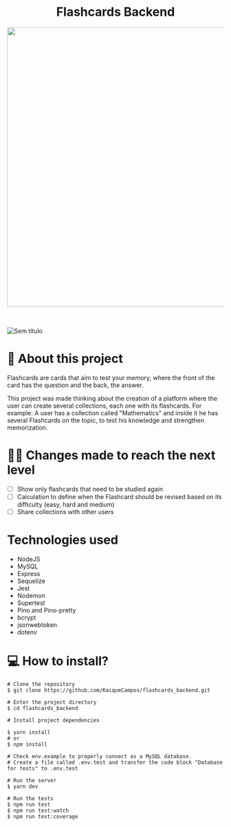 <h1 align='center'>Flashcards Backend</h1>
<p align="center">
  <img 
      src="https://user-images.githubusercontent.com/70600553/183260361-be4793d0-eeec-4bc4-8648-101df9c41570.jpeg"
      width=650
   /> 
   
   <br></br>
   ![Sem título](https://user-images.githubusercontent.com/70600553/183262144-2c15dc22-5e86-4aa7-b781-1e85330125d6.png)

</p>

# 📕 About this project 

Flashcards are cards that aim to test your memory, where the front of the card has the question and the back, the answer.

This project was made thinking about the creation of a platform where the user can create several collections, each one with its flashcards. 
For example: A user has a collection called "Mathematics" and inside it he has several Flashcards on the topic, to test his knowledge and strengthen memorization.

# 🚀🔥 Changes made to reach the next level 
 - [ ] Show only flashcards that need to be studied again
 - [ ] Calculation to define when the Flashcard should be revised based on its difficulty (easy, hard and medium)
 - [ ] Share collections with other users

# Technologies used
 - NodeJS
 - MySQL
 - Express
 - Sequelize
 - Jest
 - Nodemon
 - Supertest
 - Pino and Pino-pretty
 - bcrypt
 - jsonwebtoken
 - dotenv
 
# 💻 How to install?
```
# Clone the repository
$ git clone https://github.com/KaiqueCampos/flashcards_backend.git

# Enter the project directory
$ cd flashcards_backend

# Install project dependencies

$ yarn install
# or
$ npm install

# Check env.example to properly connect as a MySQL database.
# Create a file called .env.test and transfer the code block "Database for tests" to .env.test

# Run the server
$ yarn dev

# Run the tests
$ npm run test
$ npm run test:watch
$ npm run test:coverage
```
